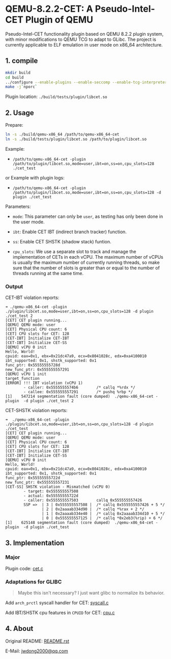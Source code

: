# QEMU-8.2.2-CET: A Pseudo-Intel-CET Plugin of QEMU

Pseudo-Intel-CET functionality plugin based on QEMU 8.2.2 plugin system, with minor modifications to QEMU TCG to adapt to GLibc. The project is currently applicable to ELF emulation in user mode on x86_64 architecture.

## 1. compile

```bash
mkdir build
cd build
../configure --enable-plugins --enable-seccomp --enable-tcg-interpreter --target-list=x86_64-linux-user
make -j`nporc`
```

Plugin location: `./build/tests/plugin/libcet.so`

## 2. Usage

Prepare:

```bash
ln -s ./build/qemu-x86_64 /path/to/qemu-x86_64-cet
ln -s ./build/tests/plugin/libcet.so /path/to/plugin/libcet.so
```

Example: 

- `/path/to/qemu-x86_64-cet -plugin /path/to/plugin/libcet.so,mode=user,ibt=on,ss=on,cpu_slots=128 ./cet_test`

or Example with plugin logs: 

- `/path/to/qemu-x86_64-cet -plugin /path/to/plugin/libcet.so,mode=user,ibt=on,ss=on,cpu_slots=128 -d plugin ./cet_test`

Parameters:

- `mode`: This parameter can only be `user`, as testing has only been done in the user mode.

- `ibt`: Enable CET IBT (indirect branch tracker) function.

- `ss`: Enable CET SHSTK (shadow stack) funtion.

- `cpu_slots`: We use a separate slot to track and manage the implementation of CETs in each vCPU. The maximum number of vCPUs is usually the maximum number of currently running threads, so make sure that the number of slots is greater than or equal to the number of threads running at the same time.

### Output

CET-IBT violation reports:

```
➜ ./qemu-x86_64-cet -plugin ./plugin/libcet.so,mode=user,ibt=on,ss=on,cpu_slots=128 -d plugin ./cet_test 2
[CET] CET plugin running...
[QEMU] QEMU mode: user
[CET] Physical CPU count: 6
[CET] CPU slots for CET: 128
[CET-IBT] Initialize CET-IBT
[CET-IBT] Initialize CET-SS
[QEMU] vCPU 0 init
Hello, World!
cpuid: eax=0x1, ebx=0x21dc47a9, ecx=0x8041028c, edx=0xa4100010
ibt_supported: 0x1, shstk_supported: 0x1
func_ptr: 0x55555555728d
new_func_ptr: 0x555555557291
[QEMU] vCPU 1 init
target_function
[ERROR] !!! IBT violation (vCPU 1) 
        - caller: 0x5555555574b6        /* callq *%rdx */
        - callee: 0x555555557291        /* pushq %rbp */
[1]    547214 segmentation fault (core dumped)  ./qemu-x86_64-cet -plugin  -d plugin ./cet_test 2
```

CET-SHSTK violation reports:

```
➜  ./qemu-x86_64-cet -plugin ./plugin/libcet.so,mode=user,ibt=on,ss=on,cpu_slots=128 -d plugin ./cet_test
[CET] CET plugin running...
[QEMU] QEMU mode: user
[CET] Physical CPU count: 6
[CET] CPU slots for CET: 128
[CET-IBT] Initialize CET-IBT
[CET-IBT] Initialize CET-SS
[QEMU] vCPU 0 init
Hello, World!
cpuid: eax=0x1, ebx=0x21dc47a9, ecx=0x8041028c, edx=0xa4100010
ibt_supported: 0x1, shstk_supported: 0x1
func_ptr: 0x55555555722d
new_func_ptr: 0x555555557231
[CET-SS] SHSTK violation - Mismatched (vCPU 0)
        - target: 0x555555557508
        - actual: 0x55555555722d
        - caller: 0x555555557503        callq 0x555555557426
        SSP =>  | 3 | 0x555555557508 |  /* callq 0x555555557426 + 5 */
                | 2 | 0x2aaaab334d90 |  /* callq *%rax + 2 */
                | 1 | 0x2aaaab334e40 |  /* callq 0x2aaaab334d10 + 5 */
                | 0 | 0x555555557125 |  /* callq *0x2eb3(%rip) + 6 */
[1]    625148 segmentation fault (core dumped)  ./qemu-x86_64-cet -plugin  -d plugin ./cet_test
```

## 3. Implementation

### Major

Plugin code: [cet.c](./tests/plugin/cet.c)

### Adaptations for GLIBC

> Maybe this isn't necessary? I just want glibc to normalize its behavior.

Add `arch_prctl` syscall handler for CET: [syscall.c](./linux-user/syscall.c#L6229)

Add IBT/SHSTK cpu features in `CPUID` for CET: [cpu.c](./target/i386/cpu.c#L6171)

## 4. About

Original README: [README.rst](./README.orig.rst)

E-Mail: jwdong2000@qq.com
